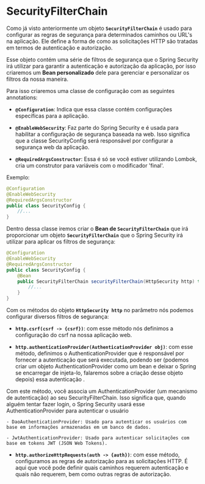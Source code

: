 # SecurityFilterChain

<!--A configuração do SecurityFilterChain inclui a definição de quais caminhos requerem autenticação, quais caminhos são públicos (não requerem autenticação) e quais filtros de segurança devem ser aplicados em diferentes caminhos.
O SecurityFilterChain não lida diretamente com a autenticação; em vez disso, ele especifica como as solicitações devem ser tratadas antes de chegar ao processo de autenticação.-->

Como já visto anteriormente um objeto **`SecurityFilterChain`** é usado para configurar as regras de segurança para determinados caminhos ou URL's na aplicação. Ele define a forma de como as solicitações HTTP são tratadas em termos de autenticação e autorização.

Esse objeto contém uma série de filtros de segurança que o Spring Security irá utilizar para garantir a autenticação e autorização da aplicação, por isso criaremos um **Bean personalizado** dele para gerenciar e personalizar os filtros da nossa maneira.

Para isso criaremos uma classe de configuração com as seguintes annotations:

- **`@Configuration`**: Indica que essa classe contém configurações específicas para a aplicação.

- **`@EnableWebSecurity`**: Faz parte do Spring Security e é usada para habilitar a configuração de segurança baseada na web. Isso significa que a classe SecurityConfig será responsável por configurar a segurança web da aplicação.

- **`@RequiredArgsConstructor`**: Essa é só se você estiver utilizando Lombok, cria um construtor para variáveis com o modificador 'final'.

Exemplo:

```java
@Configuration
@EnableWebSecurity
@RequiredArgsConstructor
public class SecurityConfig {
    //...
}
```

Dentro dessa classe iremos criar o **Bean de `SecurityFilterChain`** que irá proporcionar um objeto **`SecurityFilterChain`** que o Spring Security irá utilizar para aplicar os filtros de segurança:

```java
@Configuration
@EnableWebSecurity
@RequiredArgsConstructor
public class SecurityConfig {
    @Bean
    public SecurityFilterChain securityFilterChain(HttpSecurity http) throws Exception{
        //...
    }
}
```

Com os métodos do objeto **`HttpSecurity http`** no parâmetro nós podemos configurar diversos filtros de segurança:

- **`http.csrf(csrf -> {csrf})`**: com esse método nós definimos a configuração do csrf na nossa aplicação web.

- **`http.authenticationProvider(AuthenticationProvider obj)`**: com esse método, definimos o AuthenticationProvider que é responsável por fornecer a autenticação que será executada, podendo ser (podemos criar um objeto AuthenticationProvider como um bean e deixar o Spring se encarregar de injeta-lo, falaremos sobre a criação desse objeto depois) essa autenticação .

Com este método, você associa um AuthenticationProvider (um mecanismo de autenticação) ao seu SecurityFilterChain. Isso significa que, quando alguém tentar fazer login, o Spring Security usará esse AuthenticationProvider para autenticar o usuário

    - DaoAuthenticationProvider: Usado para autenticar os usuários com base em informações armazenadas em um banco de dados.

    - JwtAuthenticationProvider: Usado para autenticar solicitações com base em tokens JWT (JSON Web Tokens).

- **`http.authorizeHttpRequests(auth -> {auth})`**: com esse método, configuramos as regras de autorização para as solicitações HTTP. É aqui que você pode definir quais caminhos requerem autenticação e quais não requerem, bem como outras regras de autorização.
